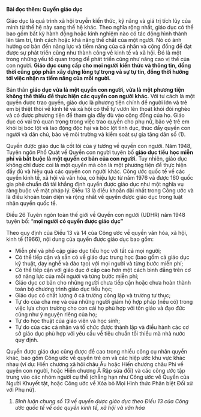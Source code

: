 **Bài đọc thêm: Quyền giáo dục**  
   
Giáo dục là quá trình xã hội truyền kiến thức, kỹ năng và giá trị tích lũy của mình từ thế hệ này sang thế hệ khác. Theo nghĩa rộng nhất, giáo dục có thể bao gồm bất kỳ hành động hoặc kinh nghiệm nào có tác động hình thành lên tâm trí, tính cách hoặc khả năng thể chất của một người. Nó có ảnh hưởng cơ bản đến năng lực và tiềm năng của cá nhân và cộng đồng để đạt được sự phát triển cũng như thành công về kinh tế và xã hội. Đó là một trong những yếu tố quan trọng để phát triển cũng như nâng cao vị thế của con người. **Giáo dục cung cấp cho mọi người kiến thức và thông tin, đồng thời cũng góp phần xây dựng lòng tự trọng và sự tự tin, đồng thời hướng tới việc nhận ra tiềm năng của mỗi người.**

Bản thân **giáo dục vừa là một quyền con người, vừa là một phương tiện không thể thiếu để thực hiện các quyền con người khác.** Với tư cách là một quyền được trao quyền, giáo dục là phương tiện chính để người lớn và trẻ em bị thiệt thòi về kinh tế và xã hội có thể tự vươn lên thoát khỏi đói nghèo và có được phương tiện để tham gia đầy đủ vào cộng đồng của họ. Giáo dục có vai trò quan trọng trong việc trao quyền cho phụ nữ, bảo vệ trẻ em khỏi bị bóc lột và lao động độc hại và bóc lột tình dục, thúc đẩy quyền con người và dân chủ, bảo vệ môi trường và kiểm soát sự gia tăng dân số (1).

Quyền được giáo dục là cốt lõi của ý tưởng về quyền con người. Năm 1948, Tuyên ngôn Phổ Quát về Quyền con người tuyên bố **giáo dục tiểu học miễn phí và bắt buộc là một quyền cơ bản của con người.** Tuy nhiên, giáo dục không chỉ được coi là một quyền mà còn là một phương tiện để thực hiện đầy đủ và hiệu quả các quyền con người khác. Công ước quốc tế về các quyền kinh tế, xã hội và văn hóa, có hiệu lực từ năm 1976 và được 160 quốc gia phê chuẩn đã tái khẳng định quyền được giáo dục như một nghĩa vụ ràng buộc về mặt pháp lý. Điều 13 là điều khoản dài nhất trong Công ước và là điều khoản toàn diện và rộng nhất về quyền được giáo dục trong luật nhân quyền quốc tế.

Điều 26 Tuyên ngôn toàn thế giới về Quyền con người (UDHR) năm 1948 tuyên bố: “**mọi người có quyền được giáo dục”**

Theo quy định của Điều 13 và 14 của Công ước về quyền văn hóa, xã hội, kinh tế  (1966),  nội dung của quyền được giáo dục bao gồm:

* Miễn phí và phổ cập giáo dục tiểu học với tất cả mọi người;  
* Có thể tiếp cận và sẵn có về giáo dục trung học (bao gồm cả giáo dục kỹ thuật, dạy nghề và đào tạo) với mọi người và từng bước miễn phí;  
* Có thể tiếp cận với giáo dục ở cấp cao hơn một cách bình đẳng trên cơ sở năng lực của mỗi người và từng bước miễn phí;  
* Giáo dục cơ bản cho những người chưa tiếp cận hoặc chưa hoàn thành toàn bộ chương trình giáo dục tiểu học;  
* Giáo dục có chất lượng ở cả trường công lập và trường tư thục;  
* Tự do của cha mẹ và của những người giám hộ hợp pháp (nếu có) trong việc lựa chọn trường cho con cái họ phù hợp với tôn giáo và đạo đức cũng như ý nguyện riêng của họ;  
* Tự do học thuật của giáo viên và học sinh;  
* Tự do của các cá nhân và tổ chức được thành lập và điều hành các cơ sở giáo dục phù hợp với yêu cầu về tiêu chuẩn tối thiểu mà nhà nước quy định.


Quyền được giáo dục cũng được đề cao trong nhiều công cụ nhân quyền khác, bao gồm Công ước về quyền trẻ em và các hiệp ước khu vực khác nhau (ví dụ: Hiến chương xã hội châu Âu hoặc Hiến chương châu Phi về quyền con người, hoặc Hiến chương Ả Rập sửa đổi) và các công ước tập trung vào các nhóm người cụ thể (chẳng hạn như Công ước về Quyền của Người Khuyết tật, hoặc Công ước về Xóa bỏ Mọi Hình thức Phân biệt Đối xử với Phụ nữ).

1) *Bình luận chung số 13 về quyền được giáo dục theo Điều 13 của Công ước quốc tế về các quyền kinh tế, xã hội và văn hóa*

